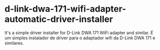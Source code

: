 # d-link-dwa-171-wifi-adapter-automatic-driver-installer
It's a simple driver installer for D-Link DWA 171 WiFi adapter and similar. 
É um simples instalador de driver para o adaptador wifi da D-Link DWA 171 e similares.
